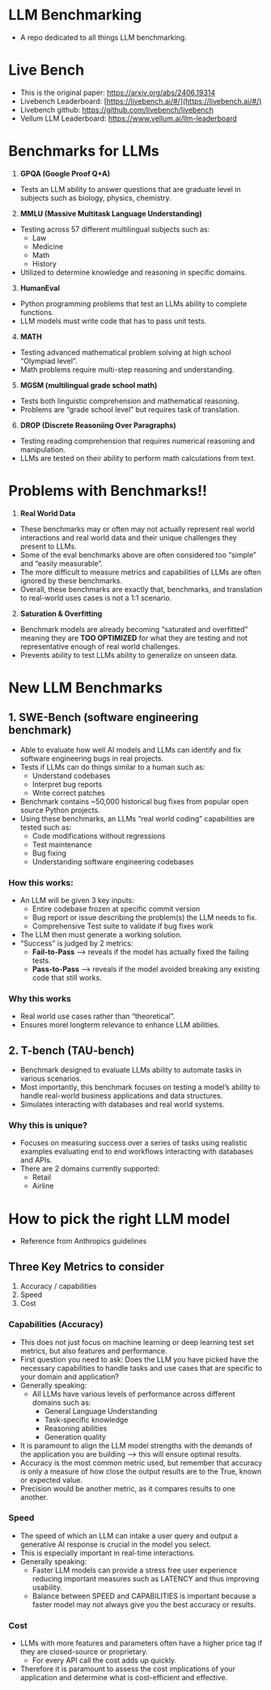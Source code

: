 # LLM Benchmarking
* A repo dedicated to all things LLM benchmarking.


# Live Bench
* This is the original paper: https://arxiv.org/abs/2406.19314
* Livebench Leaderboard: [https://livebench.ai/#/](https://livebench.ai/#/)
* Livebench github: https://github.com/livebench/livebench
* Vellum LLM Leaderboard: https://www.vellum.ai/llm-leaderboard

# Benchmarks for LLMs
1. **GPQA (Google Proof Q+A)**
  * Tests an LLM ability to answer questions that are graduate level in subjects such as biology, physics, chemistry. 

2. **MMLU (Massive Multitask Language Understanding)**
  * Testing across 57 different multilingual subjects such as:
      * Law
      * Medicine
      * Math
      * History
  * Utilized to determine knowledge and reasoning in specific domains. 

3. **HumanEval**
  * Python programming problems that test an LLMs ability to complete functions. 
  * LLM models must write code that has to pass unit tests. 

4. **MATH**
  * Testing advanced mathematical problem solving at high school “Olympiad level”.
  * Math problems require multi-step reasoning and understanding. 

5. **MGSM (multilingual grade school math)**
  * Tests both linguistic comprehension and mathematical reasoning. 
  * Problems are “grade school level” but requires task of translation. 

6. **DROP (Discrete Reasoniing Over Paragraphs)**
  * Testing reading comprehension that requires numerical reasoning and manipulation. 
  * LLMs are tested on their ability to perform math calculations from text. 

# Problems with Benchmarks!!
1. **Real World Data**
  * These benchmarks may or often may not actually represent real world interactions and real world data and their unique challenges they present to LLMs. 
  * Some of the eval benchmarks above are often considered too “simple” and “easily measurable”. 
  * The more difficult to measure metrics and capabilities of LLMs are often ignored by these benchmarks. 
  * Overall, these benchmarks are exactly that, benchmarks, and translation to real-world uses cases is not a 1:1 scenario. 


2. **Saturation & Overfitting**
  * Benchmark models are already becoming “saturated and overfitted” meaning they are **TOO OPTIMIZED** for what they are testing and not representative enough of real world challenges. 
  * Prevents ability to test LLMs ability to generalize on unseen data.



# New LLM Benchmarks
## 1. **SWE-Bench (software engineering benchmark)**
  * Able to evaluate how well AI models and LLMs can identify and fix software engineering bugs in real projects. 
  * Tests if LLMs can do things similar to a human such as:
      * Understand codebases
      * Interpret bug reports
      * Write correct patches
  * Benchmark contains ~50,000 historical bug fixes from popular open source Python projects. 
  * Using these benchmarks, an LLMs “real world coding” capabilities are tested such as:
      * Code modifications without regressions
      * Test maintenance 
      * Bug fixing
      * Understanding software engineering codebases


### How this works:
  * An LLM will be given 3 key inputs:
      * Entire codebase frozen at specific commit version
      * Bug report or issue describing the problem(s) the LLM needs to fix. 
      * Comprehensive Test suite to validate if bug fixes work
  * The LLM then must generate a working solution.
  * “Success” is judged by 2 metrics:
      * **Fail-to-Pass** —> reveals if the model has actually fixed the failing tests. 
      * **Pass-to-Pass** —> reveals if the model avoided breaking any existing code that still works. 

### Why this works
  * Real world use cases rather than “theoretical”. 
  * Ensures morel longterm relevance to enhance LLM abilities. 




## 2. T-bench (TAU-bench)
  * Benchmark designed to evaluate LLMs ability to automate tasks in various scenarios. 
  * Most importantly, this benchmark focuses on testing a model’s ability to handle real-world business applications and data structures. 
  * Simulates interacting with databases and real world systems.


### Why this is unique?
  * Focuses on measuring success over a series of tasks using realistic examples evaluating end to end workflows interacting with databases and APIs. 
  * There are 2 domains currently supported:
      * Retail
      * Airline
   


# How to pick the right LLM model 
* Reference from Anthropics guidelines


## Three Key Metrics to consider
1. Accuracy / capabilities
2. Speed
3. Cost


### Capabilities (Accuracy)
* This does not just focus on machine learning or deep learning test set metrics, but also features and performance. 
* First question you need to ask: Does the LLM you have picked have the necessary capabilities to handle tasks and use cases that are specific to your domain and application? 
* Generally speaking:
  * All LLMs have various levels of performance across different domains such as:
      * General Language Understanding
      * Task-specific knowledge
      * Reasoning abilities
      * Generation quality
* It is paramount to align the LLM model strengths with the demands of the application you are building —> this will ensure optimal results. 
* Accuracy is the most common metric used, but remember that accuracy is only a measure of how close the output results are to the True, known or expected value. 
* Precision would be another metric, as it compares results to one another. 


### Speed
* The speed of which an LLM can intake a user query and output a generative AI response is crucial in the model you select. 
* This is especially important in real-time interactions.
* Generally speaking:
  * Faster LLM models can provide a stress free user experience reducing important measures such as LATENCY and thus improving usability. 
  * Balance between SPEED and CAPABILITIES is important because a faster model may not always give you the best accuracy or results. 


### Cost
* LLMs with more features and parameters often have a higher price tag if they are closed-source or proprietary.
  * For every API call the cost adds up quickly. 
* Therefore it is paramount to assess the cost implications of your application and determine what is cost-efficient and effective. 
